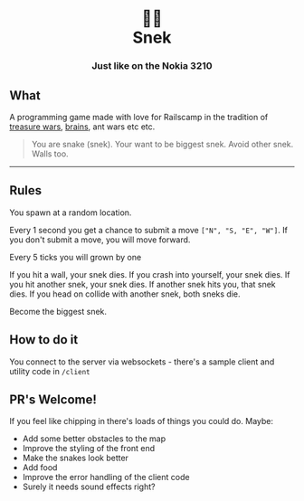 <div align="center">
  <h1>🐍✨<br>Snek</h1>
  <h3>Just like on the Nokia 3210</h3>
</div>

## What

A programming game made with love for Railscamp in the tradition of [treasure wars](https://gist.github.com/mtcmorris/4071163), [brains](https://github.com/chrislloyd/brains), ant wars etc etc.

> You are snake (snek).  Your want to be biggest snek.  Avoid other snek.  Walls too.

---

## Rules

You spawn at a random location.

Every 1 second you get a chance to submit a move `["N", "S, "E", "W"]`.  If you don't submit a move, you will move forward.

Every 5 ticks you will grown by one

If you hit a wall, your snek dies.  If you crash into yourself, your snek dies.  If you hit another snek, your snek dies.  If another snek hits you, that snek dies.  If you head on collide with another snek, both sneks die.

Become the biggest snek.

## How to do it

You connect to the server via websockets - there's a sample client and utility code in `/client`

## PR's Welcome!

If you feel like chipping in there's loads of things you could do.  Maybe:

  - Add some better obstacles to the map
  - Improve the styling of the front end
  - Make the snakes look better
  - Add food
  - Improve the error handling of the client code
  - Surely it needs sound effects right?
